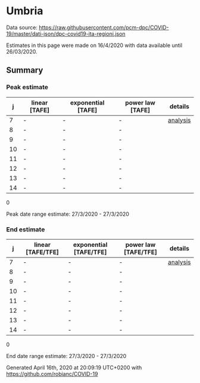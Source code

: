 # Umbria


Data source: https://raw.githubusercontent.com/pcm-dpc/COVID-19/master/dati-json/dpc-covid19-ita-regioni.json

Estimates in this page were made on 16/4/2020 with data available until 26/03/2020.


## Summary 

### Peak estimate 
|j|linear [TAFE]|exponential [TAFE]|power law [TAFE]|details|
|---|----|-----------|---------|-------|
|7|-|-|-|[analysis](COVID-19_umbria_j7_2020-03-26.md)|
|8|-|-|-||
|9|-|-|-||
|10|-|-|-||
|11|-|-|-||
|12|-|-|-||
|13|-|-|-||
|14|-|-|-||

0

Peak date range estimate: 27/3/2020 - 27/3/2020

### End estimate 
|j|linear [TAFE/TFE]|exponential [TAFE/TFE]|power law [TAFE/TFE]|details|
|---|----|-----------|---------|-------|
|7|-|-|-|[analysis](COVID-19_umbria_j7_2020-03-26.md)|
|8|-|-|-||
|9|-|-|-||
|10|-|-|-||
|11|-|-|-||
|12|-|-|-||
|13|-|-|-||
|14|-|-|-||

0

End date range estimate: 27/3/2020 - 27/3/2020

Generated April 16th, 2020 at 20:09:19 UTC+0200 with https://github.com/robianc/COVID-19
